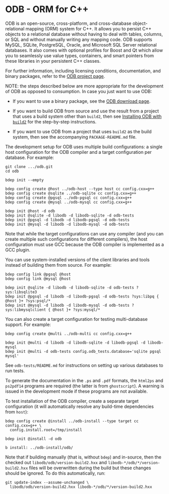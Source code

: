 # ODB - ORM for C++

ODB is an open-source, cross-platform, and cross-database object-relational
mapping (ORM) system for C++. It allows you to persist C++ objects to a
relational database without having to deal with tables, columns, or SQL and
without manually writing any mapping code. ODB supports MySQL, SQLite,
PostgreSQL, Oracle, and Microsoft SQL Server relational databases. It also
comes with optional profiles for Boost and Qt which allow you to seamlessly
use value types, containers, and smart pointers from these libraries in your
persistent C++ classes.

For further information, including licensing conditions, documentation, and
binary packages, refer to the [ODB project
page](https://codesynthesis.com/products/odb/).

NOTE: the steps described below are more appropriate for the development of
ODB as opposed to consumption. In case you just want to use ODB:

* If you want to use a binary package, see the [ODB download
  page](https://codesynthesis.com/products/odb/download.xhtml).

* If you want to build ODB from source and use the result from a project that
  uses a build system other than `build2`, then see [Installing ODB with
  `build2`](https://codesynthesis.com/products/odb/doc/install-build2.xhtml)
  for the step-by-step instructions.

* If you want to use ODB from a project that uses `build2` as the build
  system, then see the accompanying `PACKAGE-README.md` file.

The development setup for ODB uses multiple build configurations: a single
host configuration for the ODB compiler and a target configuration per
database. For example:

```
git clone .../odb.git
cd odb

bdep init --empty

bdep config create @host ../odb-host --type host cc config.cxx=g++
bdep config create @sqlite ../odb-sqlite cc config.cxx=g++
bdep config create @pgsql ../odb-pgsql cc config.cxx=g++
bdep config create @mysql ../odb-mysql cc config.cxx=g++

bdep init @host -d odb
bdep init @sqlite -d libodb -d libodb-sqlite -d odb-tests
bdep init @pgsql -d libodb -d libodb-pgsql -d odb-tests
bdep init @mysql -d libodb -d libodb-mysql -d odb-tests
```

Note that while the target configurations can use any compiler (and you can
create multiple such configurations for different compilers), the host
configuration must use GCC because the ODB compiler is implemented as a GCC
plugin.

You can use system-installed versions of the client libraries and tools
instead of building them from source. For example:

```
bdep config link @pgsql @host
bdep config link @mysql @host

bdep init @sqlite -d libodb -d libodb-sqlite -d odb-tests ?sys:libsqlite3
bdep init @pgsql -d libodb -d libodb-pgsql -d odb-tests ?sys:libpq { @host }+ ?sys:psql/*
bdep init @mysql -d libodb -d libodb-mysql -d odb-tests ?sys:libmysqlclient { @host }+ ?sys:mysql/*
```

You can also create a target configuration for testing multi-database
support. For example:

```
bdep config create @multi ../odb-multi cc config.cxx=g++

bdep init @multi -d libodb -d libodb-sqlite -d libodb-pgsql -d libodb-mysql
bdep init @multi -d odb-tests config.odb_tests.database='sqlite pgsql mysql'
```

See `odb-tests/README.md` for instructions on setting up various databases to
run tests.

To generate the documentation in the `.ps` and `.pdf` formats, the `html2ps`
and `ps2pdf14` programs are required (the latter is from `ghostscript`). A
warning is issued in the development mode if these programs are not available.

To test installation of the ODB compiler, create a separate target
configuration (it will automatically resolve any build-time dependencies from
`host`):

```
bdep config create @install ../odb-install --type target cc config.cxx=g++ \
  config.install.root=/tmp/install

bdep init @install -d odb

b install: ../odb-install/odb/
```

Note that if building manually (that is, without `bdep`) and in-source, then
the checked out `libodb/odb/version-build2.hxx` and
`libodb-*/odb/*/version-build2.hxx` files will be overwritten during the build
but these changes should be ignored. To do this automatically, run:

```
git update-index --assume-unchanged \
  libodb/odb/version-build2.hxx libodb-*/odb/*/version-build2.hxx
```
